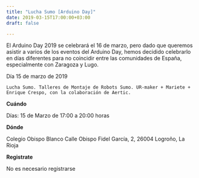 ```yaml
---
title: "Lucha Sumo [Arduino Day]"
date: 2019-03-15T17:00:00+03:00
draft: false

---
```

El Arduino Day 2019 se celebrará el 16 de marzo, pero dado que queremos asistir a varios de los eventos del Arduino Day, hemos decidido celebrarlo en días diferentes para no coincidir entre las comunidades de España, especialmente con Zaragoza y Lugo.
<!--more-->

Día 15 de marzo de 2019

    Lucha Sumo. Talleres de Montaje de Robots Sumo. UR-maker + Mariete + Enrique Crespo, con la colaboración de Aertic.
        

__Cuándo__

Días: 15 de Marzo de 17:00 a 20:00 horas

__Dónde__

Colegio Obispo Blanco
Calle Obispo Fidel García, 2, 26004 Logroño, La Rioja

__Registrate__

No es necesario registrarse
